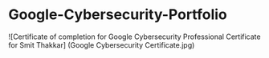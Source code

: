 # Google-Cybersecurity-Portfolio
![Certificate of completion for Google Cybersecurity Professional Certificate for Smit Thakkar] (Google Cybersecurity Certificate.jpg)
